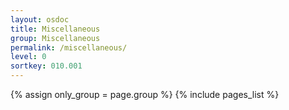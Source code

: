 ```yaml
---
layout: osdoc
title: Miscellaneous
group: Miscellaneous
permalink: /miscellaneous/
level: 0
sortkey: 010.001
---
```


<div id='index'>
{% assign only_group = page.group %}
{% include pages_list %}
</div>